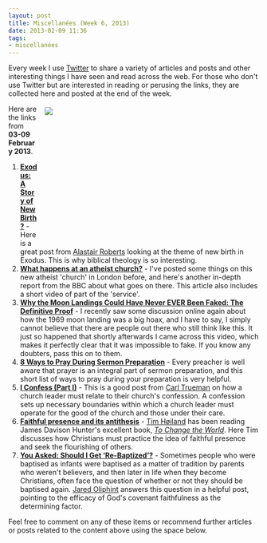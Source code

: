 ```yaml
---
layout: post
title: Miscellanées (Week 6, 2013)
date: 2013-02-09 11:36
tags:
- miscellanées
---
```

<p>Every week I use <a href="http://twitter.com/jakebelder">Twitter</a> to                      share a variety of articles and posts and other            interesting         things  I     have seen and read across  the  web.   For        those who   don't   use      Twitter  but    are   interested   in      reading  or  perusing   the   links,   they    are    collected    here        and posted  at the  end  of  the   week.</p>
<div style="float: right; margin: 5px 1px 0px 15px; width: 430px; height: 269px;"><img src="https://dl.dropbox.com/u/3897986/Jake%20Blog%20Images/moon_landing.jpg" /></div>
<p>Here are the links from <strong>03-09 February 2013</strong>.</p>
<ol>
<li><a href="http://bigbible.org.uk/2013/02/exodus-a-story-of-new-birth-zugzwanged/" target="_blank"><strong>Exodus: A Story of New Birth?</strong></a> - Here is a great post from <a href="http://twitter.com/zugzwanged" target="_blank">Alastair Roberts</a> looking at the theme of new birth in Exodus. This is why biblical theology is so interesting.</li>
<li><a href="http://www.bbc.co.uk/news/magazine-21319945" target="_blank"><strong>What happens at an atheist church?</strong></a> - I've posted some things on this new atheist 'church' in London before, and here's another in-depth report from the BBC about what goes on there. This article also includes a short video of part of the 'service'.</li>
<li><a href="http://gizmodo.com/5977205/why-the-moon-landings-could-have-never-ever-been-faked-the-definitive-proof" target="_blank"><strong>Why the Moon Landings Could Have Never EVER Been Faked: The Definitive Proof</strong></a> - I recently saw some discussion online again about how the 1969 moon landing was a big hoax, and I have to say, I simply cannot believe that there are people out there who still think like this. It just so happened that shortly afterwards I came across this video, which makes it perfectly clear that it was impossible to fake. If you know any doubters, pass this on to them.</li>
<li><strong><a href="http://www.9marks.org/blog/8-ways-pray-during-sermon-preparation" target="_blank">8 Ways to Pray During Sermon Preparation</a></strong> - Every preacher is well aware that prayer is an integral part of sermon preparation, and this short list of ways to pray during your preparation is very helpful.</li>
<li><a href="http://www.reformation21.org/blog/2013/02/i-confess-part-i.php" target="_blank"><strong>I Confess (Part I)</strong></a> - This is a good post from <a href="http://www.wts.edu/faculty/profiles/trueman.html" target="_blank">Carl Trueman</a> on how a church leader must relate to their church's confession. A confession sets up necessary boundaries within which a church leader must operate for the good of the church and those under their care.</li>
<li><a href="http://tjhoiland.com/wordpress/2013/02/faithful-presence-antithesis/" target="_blank"><strong>Faithful presence and its antithesis</strong></a> - <a href="http://twitter.com/tjhoiland" target="_blank">Tim H&oslash;iland</a> has been reading James Davison Hunter's excellent book, <a href="http://www.amazon.co.uk/gp/product/0199730806/ref=as_li_qf_sp_asin_il_tl?ie=UTF8&amp;camp=1634&amp;creative=6738&amp;creativeASIN=0199730806&amp;linkCode=as2&amp;tag=jakebeldercom-21" target="_blank"><em>To Change the World</em></a>. Here Tim discusses how Christians must practice the idea of faithful presence and seek the flourishing of others.</li>
<li><a href="http://thegospelcoalition.org/blogs/tgc/2013/02/06/you-asked-should-i-get-re-baptized-paedobaptist-answer/" target="_blank"><strong>You Asked: Should I Get &lsquo;Re-Baptized&rsquo;?</strong></a> - Sometimes people who were baptised as infants were baptised as a matter of tradition by parents who weren't believers, and then later in life when they become Christians, often face the question of whether or not they should be baptised again. <a href="http://twitter.com/JaredOliphint" target="_blank">Jared Oliphint</a> answers this question in a helpful post, pointing to the efficacy of God's covenant faithfulness as the determining factor.</li>
</ol>

Feel free to comment on any of these items or recommend further                    articles     or posts related to the content above using  the      space              below.
